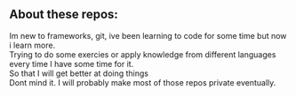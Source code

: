 ## About these repos:
Im new to frameworks, git, ive been learning to code for some time but now i learn more. </br>
Trying to do some exercies or apply knowledge from different languages every time I have some time for it. </br>
So that I will get better at doing things </br>
Dont mind it. I will probably make most of those repos private eventually.</br>
